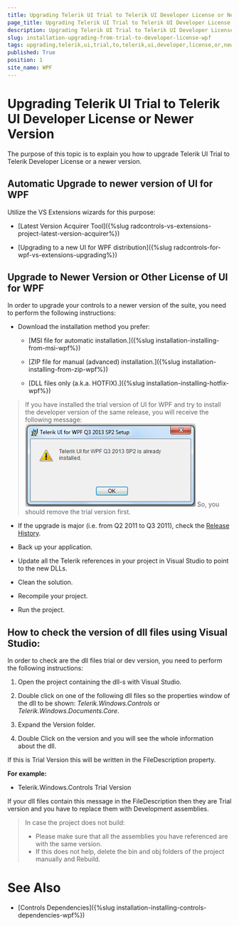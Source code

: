 ```yaml
---
title: Upgrading Telerik UI Trial to Telerik UI Developer License or Newer Version
page_title: Upgrading Telerik UI Trial to Telerik UI Developer License or Newer Version
description: Upgrading Telerik UI Trial to Telerik UI Developer License or Newer Version
slug: installation-upgrading-from-trial-to-developer-license-wpf
tags: upgrading,telerik,ui,trial,to,telerik,ui,developer,license,or,newer,version
published: True
position: 1
site_name: WPF
---
```


# Upgrading Telerik UI Trial to Telerik UI Developer License or Newer Version

The purpose of this topic is to explain you how to upgrade Telerik UI Trial to Telerik Developer License or a newer version.

## Automatic Upgrade to newer version of UI for WPF

Utilize the VS Extensions wizards for this purpose:

* [Latest Version Acquirer Tool]({%slug radcontrols-vs-extensions-project-latest-version-acquirer%})

* [Upgrading to a new UI for WPF distribution]({%slug radcontrols-for-wpf-vs-extensions-upgrading%})

## Upgrade to Newer Version or Other License of UI for WPF

In order to upgrade your controls to a newer version of the suite, you need to perform the following instructions:

* Download the installation method you prefer:
             	  
	* [MSI file for automatic installation.]({%slug installation-installing-from-msi-wpf%})

	* [ZIP file for manual (advanced) installation.]({%slug installation-installing-from-zip-wpf%})

	* [DLL files only (a.k.a. HOTFIX).]({%slug installation-installing-hotfix-wpf%})

>If you have installed the trial version of UI for WPF and try to install the developer version of the same release, you will receive the following message:
>![Common Installing Already Installed WPF](images/Common_Installing_AlreadyInstalled_WPF.png)
>So, you should remove the trial version first.

* If the upgrade is major (i.e. from Q2 2011 to Q3 2011), check the [Release History](http://www.telerik.com/products/wpf/whats-new.aspx).

* Back up your application.

* Update all the Telerik references in your project in Visual Studio to point to the new DLLs.

* Clean the solution.

* Recompile your project.

* Run the project.

## How to check the version of dll files using Visual Studio:

In order to check are the dll files trial or dev version, you need to perform the following instructions:

1. Open the project containing the dll-s with Visual Studio. 
  
2. Double click on one of the following dll files so the properties window of the dll to be shown: *Telerik.Windows.Controls* or *Telerik.Windows.Documents.Core*.
          
3. Expand the Version folder.
   
4. Double Click on the version and you will see the whole information about the dll.
          
If this is Trial Version this will be written in the FileDescription property.
        
__For example:__

* Telerik.Windows.Controls Trial Version
          
If your dll files contain this message in the FileDescription then they are Trial version and you have to replace them with Development assemblies.
        
>In case the project does not build: 
>* Please make sure that all the assemblies you have referenced are with the same version. 
>* If this does not help, delete the bin and obj folders of the project manually and Rebuild.
            
# See Also

 * [Controls Dependencies]({%slug installation-installing-controls-dependencies-wpf%})
